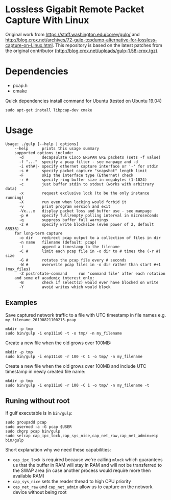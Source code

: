 # Lossless Gigabit Remote Packet Capture With Linux
Original work from https://staff.washington.edu/corey/gulp/ and http://blog.crox.net/archives/72-gulp-tcpdump-alternative-for-lossless-capture-on-Linux.html.
This repository is based on the latest patches from the original contributor (http://blog.crox.net/uploads/gulp-1.58-crox.tgz).

# Dependencies
* pcap.h
* cmake

Quick dependencies install command for Ubuntu (tested on Ubuntu 19.04)
```
sudo apt-get install libpcap-dev cmake
```
# Usage
```
Usage: ./gulp [--help | options]
    --help      prints this usage summary
    supported options include:
      -d        decapsulate Cisco ERSPAN GRE packets (sets -f value)
      -f "..."  specify a pcap filter - see manpage and -d
      -i eth#|- specify ethernet capture interface or '-' for stdin
      -s #      specify packet capture "snapshot" length limit
      -F        skip the interface type (Ethernet) check
      -r #      specify ring buffer size in megabytes (1-1024)
      -c        just buffer stdin to stdout (works with arbitrary data)
      -x        request exclusive lock (to be the only instance running)
      -X        run even when locking would forbid it
      -v        print program version and exit
      -Vx...x   display packet loss and buffer use - see manpage
      -p #      specify full/empty polling interval in microseconds
      -q        suppress buffer full warnings
      -z #      specify write blocksize (even power of 2, default 65536)
    for long-term capture
      -o dir    redirect pcap output to a collection of files in dir
      -n name   filename (default: pcap)
      -t        append a timestamp to the filename
      -C #      limit each pcap file in -o dir to # times the (-r #) size
      -G #      rotates the pcap file every # seconds
      -W #      overwrite pcap files in -o dir rather than start #+1 (max_files)
      -Z postrotate-command     run 'command file' after each rotation
    and some of academic interest only:
      -B        check if select(2) would ever have blocked on write
      -Y        avoid writes which would block
```

## Examples
Save captured network traffic to a file with UTC timestamp in file names e.g. `my_filename_20190821100215.pcap`
```
mkdir -p tmp
sudo bin/gulp -i enp111s0 -t -o tmp/ -n my_filename
```
 
Create a new file when the old grows over 100MB:
```
mkdir -p tmp
sudo bin/gulp -i enp111s0 -r 100 -C 1 -o tmp/ -n my_filename
```

Create a new file when the old grows over 100MB and include UTC timestamp in newly created file name:
```
mkdir -p tmp
sudo bin/gulp -i enp111s0 -r 100 -C 1 -o tmp/ -n my_filename -t
```

## Runing without root
If gulf executable is in `bin/gulp`:
```
sudo groupadd pcap
sudo usermod -a -G pcap $USER
sudo chgrp pcap bin/gulp
sudo setcap cap_ipc_lock,cap_sys_nice,cap_net_raw,cap_net_admin=eip bin/gulp
```
Short explanation why we need these capabilities:
* `cap_ipc_lock` is required because we're calling `mlock` which guarantees us that the buffer in RAM will stay in RAM
and will not be transferred to the SWAP area (in case another process would require more then available RAM) 
* `cap_sys_nice` sets the reader thread to high CPU priority
* `cap_net_raw` and `cap_net_admin` allow us to capture on the network device without being root
